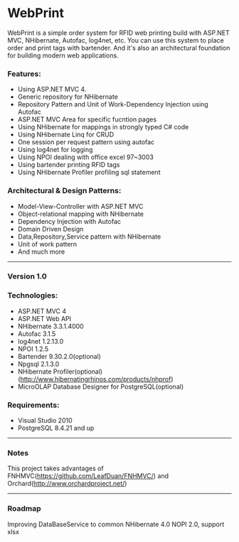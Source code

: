 WebPrint
======
WebPrint is a simple order system for RFID web printing build with ASP.NET MVC, NHibernate, Autofac, log4net, etc.
You can use this system to place order and print tags with bartender.
And it's also an architectural foundation for building modern web applications.


### Features:
* Using ASP.NET MVC 4.
* Generic repository for NHibernate
* Repository Pattern and Unit of Work-Dependency Injection using Autofac
* ASP.NET MVC Area for specific fucntion pages
* Using NHibernate for mappings in strongly typed C# code
* Using NHibernate Linq for CRUD
* One session per request pattern using autofac
* Using log4net for logging
* Using NPOI dealing with office excel 97~3003
* Using bartender printing RFID tags
* Using NHibernate Profiler profiling sql statement

### Architectural & Design Patterns:
* Model-View-Controller with ASP.NET MVC
* Object-relational mapping with NHibernate
* Dependency Injection with Autofac
* Domain Driven Design
* Data,Repository,Service pattern with NHibernate
* Unit of work pattern
* And much more


--------------------------------------------------------------------------------------------------

### Version 1.0

### Technologies:
* ASP.NET MVC 4 
* ASP.NET Web API
* NHibernate 3.3.1.4000
* Autofac 3.1.5
* log4net 1.2.13.0
* NPOI 1.2.5
* Bartender 9.30.2.0(optional)
* Npgsql 2.1.3.0
* NHibernate Profiler(optional)(http://www.hibernatingrhinos.com/products/nhprof)
* MicroOLAP Database Designer for PostgreSQL(optional) 

### Requirements:
* Visual Studio 2010
* PostgreSQL 8.4.21 and up


--------------------------------------------------------------------------------------------------

### Notes
This project takes advantages of FNHMVC(https://github.com/LeafDuan/FNHMVC/) and Orchard(http://www.orchardproject.net/)

--------------------------------------------------------------------------------------------------
### Roadmap
Improving DataBaseService to common
NHibernate 4.0
NOPI 2.0, support xlsx


